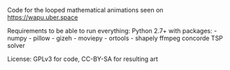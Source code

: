 Code for the looped mathematical animations seen on https://wapu.uber.space

Requirements to be able to run everything:
    Python 2.7+ with packages:
        - numpy
        - pillow
        - gizeh
        - moviepy
        - ortools
        - shapely
    ffmpeg
    concorde TSP solver

License:
GPLv3 for code, CC-BY-SA for resulting art
